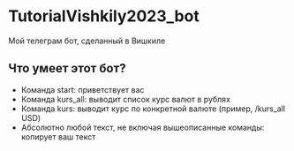 # TutorialVishkily2023_bot

Мой телеграм бот, сделанный в Вишкиле

## Что умеет этот бот?

- Команда start: приветствует вас
- Команда kurs_all: выводит список курс валют в рублях
- Команда kurs: выводит курс по конкретной валюте (пример, /kurs_all USD)
- Абсолютно любой текст, не включая вышеописанные команды: копирует ваш текст
